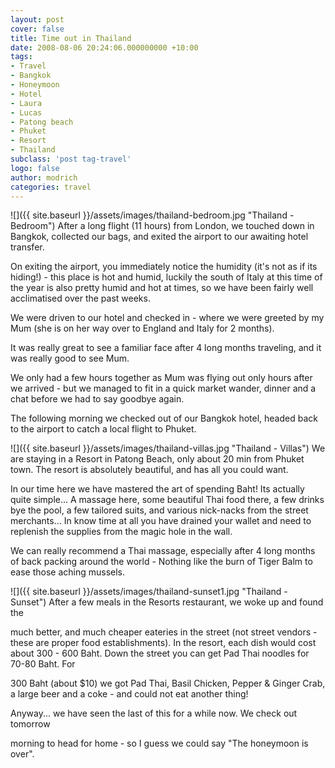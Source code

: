 ```yaml
---
layout: post
cover: false
title: Time out in Thailand
date: 2008-08-06 20:24:06.000000000 +10:00
tags: 
- Travel
- Bangkok
- Honeymoon
- Hotel
- Laura
- Lucas
- Patong beach
- Phuket
- Resort
- Thailand
subclass: 'post tag-travel'
logo: false
author: modrich
categories: travel
---
```

![]({{ site.baseurl }}/assets/images/thailand-bedroom.jpg "Thailand - Bedroom")
After a long flight (11 hours) from London, we touched down in Bangkok, collected our bags, and exited the airport to our awaiting hotel transfer.

On exiting the airport, you immediately notice the humidity (it's not as if its hiding!) - this place is hot and humid, luckily the south of Italy at this time of the year is also pretty humid and hot at times, so we have been fairly well acclimatised over the past weeks.

We were driven to our hotel and checked in - where we were greeted by my Mum (she is on her way over to England and Italy for 2 months).

It was really great to see a familiar face after 4 long months traveling, and it was really good to see Mum.

We only had a few hours together as Mum was flying out only hours after we arrived - but we managed to fit in a quick market wander, dinner and a chat before we had to say goodbye again.

The following morning we checked out of our Bangkok hotel, headed back to the airport to catch a local flight to Phuket.

![]({{ site.baseurl }}/assets/images/thailand-villas.jpg "Thailand - Villas")
We are staying in a Resort in Patong Beach, only about 20 min from Phuket town. The resort is absolutely beautiful, and has all you could want.

In our time here we have mastered the art of spending Baht! Its actually quite simple... A massage here, some beautiful Thai food there, a few drinks bye the pool, a few tailored suits, and various nick-nacks from the street merchants... In know time at all you have drained your wallet and need to replenish the supplies from the magic hole in the wall.

We can really recommend a Thai massage, especially after 4 long months of back packing around the world - Nothing like the burn of Tiger Balm to ease those aching mussels.

![]({{ site.baseurl }}/assets/images/thailand-sunset1.jpg "Thailand - Sunset")
After a few meals in the Resorts restaurant, we woke up and found the

much better, and much cheaper eateries in the street (not street vendors - these are proper food establishments). In the resort, each dish would cost about 300 - 600 Baht. Down the street you can get Pad Thai noodles for 70-80 Baht. For

300 Baht (about $10) we got Pad Thai, Basil Chicken, Pepper & Ginger Crab, a large beer and a coke - and could not eat another thing!

Anyway... we have seen the last of this for a while now. We check out tomorrow

morning to head for home - so I guess we could say "The honeymoon is over".

